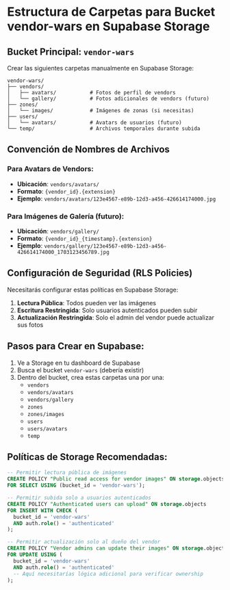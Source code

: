 # Estructura de Carpetas para Bucket vendor-wars en Supabase Storage

## Bucket Principal: `vendor-wars`

Crear las siguientes carpetas manualmente en Supabase Storage:

```
vendor-wars/
├── vendors/
│   ├── avatars/           # Fotos de perfil de vendors
│   └── gallery/           # Fotos adicionales de vendors (futuro)
├── zones/
│   └── images/            # Imágenes de zonas (si necesitas)
├── users/
│   └── avatars/           # Avatars de usuarios (futuro)
└── temp/                  # Archivos temporales durante subida
```

## Convención de Nombres de Archivos

### Para Avatars de Vendors:
- **Ubicación**: `vendors/avatars/`
- **Formato**: `{vendor_id}.{extension}`
- **Ejemplo**: `vendors/avatars/123e4567-e89b-12d3-a456-426614174000.jpg`

### Para Imágenes de Galería (futuro):
- **Ubicación**: `vendors/gallery/`
- **Formato**: `{vendor_id}_{timestamp}.{extension}`
- **Ejemplo**: `vendors/gallery/123e4567-e89b-12d3-a456-426614174000_1703123456789.jpg`

## Configuración de Seguridad (RLS Policies)

Necesitarás configurar estas políticas en Supabase Storage:

1. **Lectura Pública**: Todos pueden ver las imágenes
2. **Escritura Restringida**: Solo usuarios autenticados pueden subir
3. **Actualización Restringida**: Solo el admin del vendor puede actualizar sus fotos

## Pasos para Crear en Supabase:

1. Ve a Storage en tu dashboard de Supabase
2. Busca el bucket `vendor-wars` (debería existir)
3. Dentro del bucket, crea estas carpetas una por una:
   - `vendors`
   - `vendors/avatars`
   - `vendors/gallery`
   - `zones`
   - `zones/images`
   - `users`
   - `users/avatars`
   - `temp`

## Políticas de Storage Recomendadas:

```sql
-- Permitir lectura pública de imágenes
CREATE POLICY "Public read access for vendor images" ON storage.objects
FOR SELECT USING (bucket_id = 'vendor-wars');

-- Permitir subida solo a usuarios autenticados
CREATE POLICY "Authenticated users can upload" ON storage.objects
FOR INSERT WITH CHECK (
  bucket_id = 'vendor-wars' 
  AND auth.role() = 'authenticated'
);

-- Permitir actualización solo al dueño del vendor
CREATE POLICY "Vendor admins can update their images" ON storage.objects
FOR UPDATE USING (
  bucket_id = 'vendor-wars'
  AND auth.role() = 'authenticated'
  -- Aquí necesitarías lógica adicional para verificar ownership
);
```
